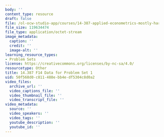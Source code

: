 ```yaml
---
body: ''
content_type: resource
draft: false
file: /ol-ocw-studio-app/courses/14-387-applied-econometrics-mostly-harmless-big-data-fall-2014/data_pset1.dta
file_size: 119634474
file_type: application/octet-stream
image_metadata:
  caption: ''
  credit: ''
  image-alt: ''
learning_resource_types:
- Problem Sets
license: https://creativecommons.org/licenses/by-nc-sa/4.0/
resourcetype: Other
title: 14.387 F14 Data for Problem Set 1
uid: 50f568d0-c811-488e-bb4e-df5304c8d0a2
video_files:
  archive_url: ''
  video_captions_file: ''
  video_thumbnail_file: ''
  video_transcript_file: ''
video_metadata:
  source: ''
  video_speakers: ''
  video_tags: ''
  youtube_description: ''
  youtube_id: ''
---
```

